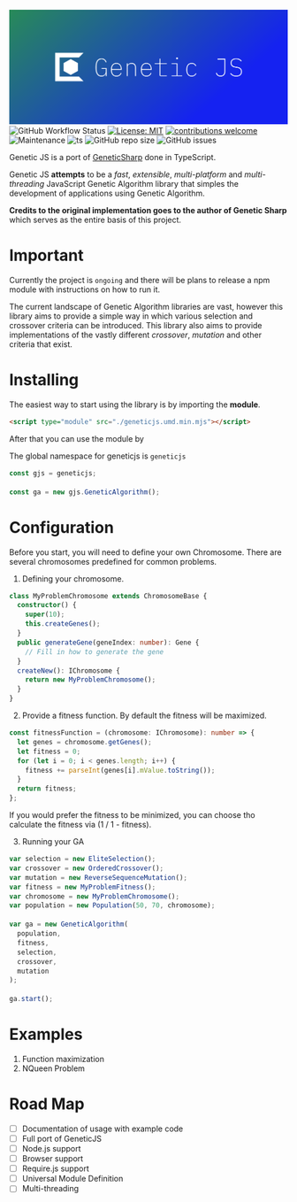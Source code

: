 ![Logo](./logo/cover.png)
![GitHub Workflow Status](https://img.shields.io/github/workflow/status/JianLoong/genetic-js/Node%20CI)
[![License: MIT](https://img.shields.io/badge/License-MIT-yellow.svg?style=square)](https://opensource.org/licenses/MIT)
[![contributions welcome](https://img.shields.io/badge/contributions-welcome-brightgreen.svg?style=square)](https://github.com/JianLoong/genetic-js/issues)
![Maintenance](https://img.shields.io/maintenance/yes/2020)
![ts](https://badgen.net/badge/Built%20With/TypeScript/blue)
![GitHub repo size](https://img.shields.io/github/repo-size/JianLoong/genetic-js)
![GitHub issues](https://img.shields.io/github/issues/JianLoong/genetic-js)

Genetic JS is a port of [GeneticSharp](https://github.com/giacomelli/GeneticSharp) done in TypeScript.

Genetic JS **attempts** to be a _fast_, _extensible_, _multi-platform_ and _multi-threading_ JavaScript Genetic Algorithm library that simples the development of applications using Genetic Algorithm.

**Credits to the original implementation goes to the author of Genetic Sharp** which serves as the entire basis of this project.

# Important

Currently the project is `ongoing` and there will be plans to release a npm module with instructions on how to run it.

The current landscape of Genetic Algorithm libraries are vast, however this library aims to provide a simple way in which various selection and crossover criteria can be introduced. This library also aims to provide implementations of the vastly different _crossover_, _mutation_ and other criteria that exist.

# Installing

The easiest way to start using the library is by importing the **module**.

```html
<script type="module" src="./geneticjs.umd.min.mjs"></script>
```

After that you can use the module by

The global namespace for geneticjs is `geneticjs`

```javascript
const gjs = geneticjs;

const ga = new gjs.GeneticAlgorithm();
```

# Configuration

Before you start, you will need to define your own Chromosome. There are several chromosomes predefined for common problems.

1. Defining your chromosome.

```typescript
class MyProblemChromosome extends ChromosomeBase {
  constructor() {
    super(10);
    this.createGenes();
  }
  public generateGene(geneIndex: number): Gene {
    // Fill in how to generate the gene
  }
  createNew(): IChromosome {
    return new MyProblemChromosome();
  }
}
```

2. Provide a fitness function. By default the fitness will be maximized.

```typescript
const fitnessFunction = (chromosome: IChromosome): number => {
  let genes = chromosome.getGenes();
  let fitness = 0;
  for (let i = 0; i < genes.length; i++) {
    fitness += parseInt(genes[i].mValue.toString());
  }
  return fitness;
};
```

If you would prefer the fitness to be minimized, you can choose tho calculate the fitness
via (1 / 1 - fitness).

3. Running your GA

```typescript
var selection = new EliteSelection();
var crossover = new OrderedCrossover();
var mutation = new ReverseSequenceMutation();
var fitness = new MyProblemFitness();
var chromosome = new MyProblemChromosome();
var population = new Population(50, 70, chromosome);

var ga = new GeneticAlgorithm(
  population,
  fitness,
  selection,
  crossover,
  mutation
);

ga.start();
```

# Examples

1. Function maximization
2. NQueen Problem

# Road Map

- [ ] Documentation of usage with example code
- [ ] Full port of GeneticJS
- [ ] Node.js support
- [ ] Browser support
- [ ] Require.js support
- [ ] Universal Module Definition
- [ ] Multi-threading
